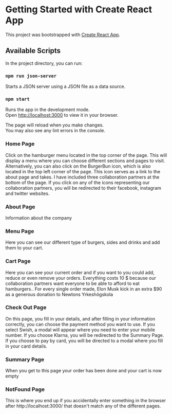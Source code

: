 # Getting Started with Create React App

This project was bootstrapped with [Create React App](https://github.com/facebook/create-react-app).

## Available Scripts

In the project directory, you can run:

### `npm run json-server`

Starts a JSON server using a JSON file as a data source.

### `npm start`

Runs the app in the development mode.\
Open [http://localhost:3000](http://localhost:3000) to view it in your browser.

The page will reload when you make changes.\
You may also see any lint errors in the console.

### Home Page

Click on the hamburger menu located in the top corner of the page. This will display a menu where you can choose different sections and pages to visit.
Alternatively, you can also click on the BurgerBun icon, which is also located in the top left corner of the page. This icon serves as a link to the about page and takes.
I have included three collaboration partners at the bottom of the page. If you click on any of the icons representing our collaboration partners, you will be redirected to their facebook, instagram and twitter websites.

### About Page

Information about the company

### Menu Page

Here you can see our different type of burgers, sides and drinks and add them to your cart.

### Cart Page

Here you can see your current order and if you want to you could add, reduce or even remove your orders. Everything costs 10 $ because our collaboration partners want everyone to be able to afford to eat hamburgers.. For every single order made, Elon Musk
kick in an extra $90 as a generous donation to Newtons Yrkeshögskola

### Check Out Page

On this page, you fill in your details, and after filling in your information correctly, you can choose the payment method you want to use. If you select Swish, a modal will appear where you need to enter your mobile number. If you choose Klarna, you will be redirected to the Summary Page. If you choose to pay by card, you will be directed to a modal where you fill in your card details.

### Summary Page

When you get to this page your order has been done and your cart is now empty

### NotFound Page

This is where you end up if you accidentally enter something in the browser after http://localhost:3000/ that doesn't match any of the different pages.
